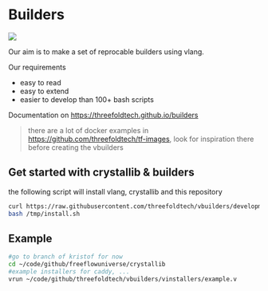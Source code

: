 # Builders

![](https://github.com/threefoldtech/builders/blob/development/docs/img/nice_lake.png)

Our aim is to make a set of reprocable builders using vlang.

Our requirements

- easy to read
- easy to extend
- easier to develop than 100+ bash scripts

Documentation on https://threefoldtech.github.io/builders

> there are a lot of docker examples in https://github.com/threefoldtech/tf-images, look for inspiration there before creating the vbuilders


## Get started with crystallib & builders

the following script will install vlang, crystallib and this repository

```bash
curl https://raw.githubusercontent.com/threefoldtech/vbuilders/development/scripts/install.sh > /tmp/install.sh
bash /tmp/install.sh
```

## Example

```bash
#go to branch of kristof for now
cd ~/code/github/freeflowuniverse/crystallib
#example installers for caddy, ...
vrun ~/code/github/threefoldtech/vbuilders/vinstallers/example.v
```

